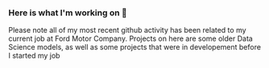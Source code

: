 ### Here is what I'm working on 👋



Please note all of my most recent github activity has been related to my current job at Ford Motor Company. 
Projects on here are some older Data Science models, as well as some projects that were in developement before I started my job

